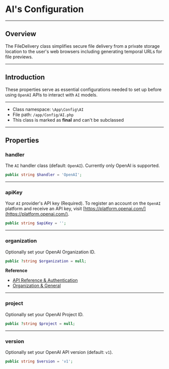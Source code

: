 # AI's Configuration

***

## Overview

The FileDelivery class simplifies secure file delivery from a private storage location to the user's web browsers including generating temporal URLs for file previews.

***

## Introduction

These properties serve as essential configurations needed to set up before using `OpenAI` APIs to interact with `AI` models.

***

* Class namespace: `\App\Config\AI`
* File path: `/app/Config/AI.php`
* This class is marked as **final** and can't be subclassed

***

## Properties

### handler

The `AI` handler class (default: `OpenAI`).
Currently only OpenAI is supported.

```php
public string $handler = 'OpenAI';
```

***

### apiKey

Your `AI` provider's API key (Required).
To register an account on the `OpenAI` platform and receive an API key, visit [https://platform.openai.com/](https://platform.openai.com/).

```php
public string $apiKey = '';
```

***

### organization

Optionally set your OpenAI Organization ID.

```php
public ?string $organization = null;
```

**Reference**

- [API Reference & Authentication](https://platform.openai.com/docs/api-reference/authentication)
- [Organization & General](https://platform.openai.com/settings/organization/general)

***

### project

Optionally set your OpenAI Project ID.

```php
public ?string $project = null;
```

***

### version

Optionally set your OpenAI API version (default: `v1`).

```php
public string $version = 'v1';
```